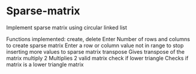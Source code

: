 # **Sparse-matrix**

Implement sparse matrix using circular linked list

Functions implemented:
	create, delete
		Enter Number of rows and columns to create sparse matrix
		Enter a row or column value not in range to stop inserting more values to sparse matrix
	transpose
		Gives transpose of the matrix
	multiply 2
		Multiplies 2 valid matrix
	check if lower triangle
		Checks if matrix is a lower triangle matrix
